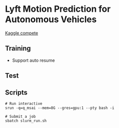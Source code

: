 # Lyft Motion Prediction for Autonomous Vehicles

[Kaggle compete](https://www.kaggle.com/c/lyft-motion-prediction-autonomous-vehicles)

## Training

* Support auto resume


## Test


## Scripts

```shell
# Run interactive
srun -q=q_msai --mem=8G --gres=gpu:1 --pty bash -i

# Submit a job
sbatch slurm_run.sh
```


